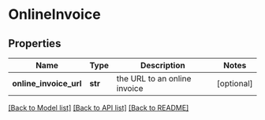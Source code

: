 # OnlineInvoice

## Properties
Name | Type | Description | Notes
------------ | ------------- | ------------- | -------------
**online_invoice_url** | **str** | the URL to an online invoice | [optional] 

[[Back to Model list]](../README.md#documentation-for-models) [[Back to API list]](../README.md#documentation-for-api-endpoints) [[Back to README]](../README.md)


